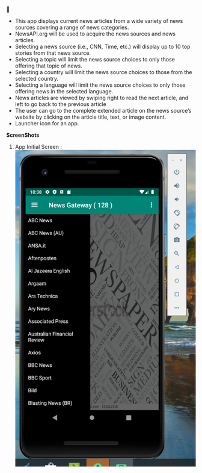   :newspaper: 

* This app displays current news articles from a wide variety of news sources covering a range of news categories.
* NewsAPI.org will be used to acquire the news sources and news articles.
* Selecting a news source (i.e., CNN, Time, etc.) will display up to 10 top stories from that news source.
* Selecting a topic will limit the news source choices to only those offering that topic of news.
* Selecting a country will limit the news source choices to those from the selected country.
* Selecting a language will limit the news source choices to only those offering news in the selected language.
* News articles are viewed by swiping right to read the next article, and left to go back to the previous article
* The user can go to the complete extended article on the news source’s website by clicking on the article title, text, or image content.
* Launcher icon for an app.


**ScreenShots**

1. App Initial Screen : ![Screen Capture #1](images/image1.PNG)